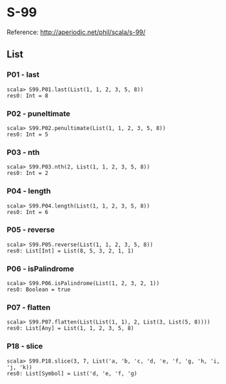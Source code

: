 # S-99

Reference: http://aperiodic.net/phil/scala/s-99/

## List

### P01 - last

```
scala> S99.P01.last(List(1, 1, 2, 3, 5, 8))
res0: Int = 8
```

### P02 - puneltimate

```
scala> S99.P02.penultimate(List(1, 1, 2, 3, 5, 8))
res0: Int = 5
```

### P03 - nth

```
scala> S99.P03.nth(2, List(1, 1, 2, 3, 5, 8))
res0: Int = 2
```

### P04 - length

```
scala> S99.P04.length(List(1, 1, 2, 3, 5, 8))
res0: Int = 6
```

### P05 - reverse

```
scala> S99.P05.reverse(List(1, 1, 2, 3, 5, 8))
res0: List[Int] = List(8, 5, 3, 2, 1, 1)
```

### P06 - isPalindrome

```
scala> S99.P06.isPalindrome(List(1, 2, 3, 2, 1))
res0: Boolean = true
```

### P07 - flatten

```
scala> S99.P07.flatten(List(List(1, 1), 2, List(3, List(5, 8))))
res0: List[Any] = List(1, 1, 2, 3, 5, 8)
```

### P18 - slice

```
scala> S99.P18.slice(3, 7, List('a, 'b, 'c, 'd, 'e, 'f, 'g, 'h, 'i, 'j, 'k))
res0: List[Symbol] = List('d, 'e, 'f, 'g)
```
